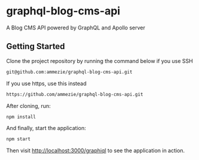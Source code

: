 # graphql-blog-cms-api

A Blog CMS API powered by GraphQL and Apollo server

## Getting Started

Clone the project repository by running the command below if you use SSH

```bash
git@github.com:ammezie/graphql-blog-cms-api.git
```

If you use https, use this instead

```bash
https://github.com/ammezie/graphql-blog-cms-api.git
```

After cloning, run:

```bash
npm install
```

And finally, start the application:

```bash
npm start
```

Then visit [http://localhost:3000/graphiql](http://localhost:3000/graphiql) to see the application in action.